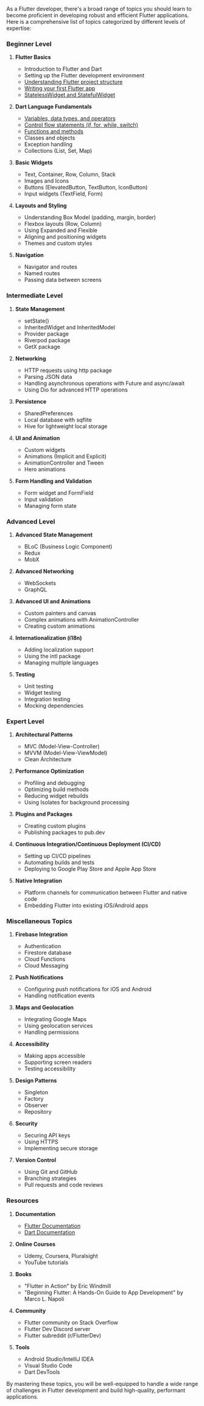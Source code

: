 As a Flutter developer, there's a broad range of topics you should learn to become proficient in developing robust and efficient Flutter applications. Here is a comprehensive list of topics categorized by different levels of expertise:

### Beginner Level

1. **Flutter Basics**
   - Introduction to Flutter and Dart
   - Setting up the Flutter development environment
   - <a href="https://github.com/prashantpag26/Structure-of-Flutter-Project" target="_blank">Understanding Flutter project structure</a>
   - <a href="https://github.com/prashantpag26/Writing-your-first-Flutter-app" target="_blank">Writing your first Flutter app</a>
   - <a href="https://github.com/prashantpag26/StatelessWidget-and-StatefulWidget" target="_blank">StatelessWidget and StatefulWidget</a>

2. **Dart Language Fundamentals**
   - <a href="https://github.com/prashantpag26/Dart-Variables-data-types-and-operators" target="_blank">Variables, data types, and operators</a>
   - <a href="https://github.com/prashantpag26/Control-flow-statements-if-for-while-switch" target="_blank">Control flow statements (if, for, while, switch)</a>
   - <a href="https://github.com/prashantpag26/Functions-and-methods" taget="_blank">Functions and methods</a>
   - Classes and objects
   - Exception handling
   - Collections (List, Set, Map)

3. **Basic Widgets**
   - Text, Container, Row, Column, Stack
   - Images and Icons
   - Buttons (ElevatedButton, TextButton, IconButton)
   - Input widgets (TextField, Form)

4. **Layouts and Styling**
   - Understanding Box Model (padding, margin, border)
   - Flexbox layouts (Row, Column)
   - Using Expanded and Flexible
   - Aligning and positioning widgets
   - Themes and custom styles

5. **Navigation**
   - Navigator and routes
   - Named routes
   - Passing data between screens

### Intermediate Level

1. **State Management**
   - setState()
   - InheritedWidget and InheritedModel
   - Provider package
   - Riverpod package
   - GetX package

2. **Networking**
   - HTTP requests using http package
   - Parsing JSON data
   - Handling asynchronous operations with Future and async/await
   - Using Dio for advanced HTTP operations

3. **Persistence**
   - SharedPreferences
   - Local database with sqflite
   - Hive for lightweight local storage

4. **UI and Animation**
   - Custom widgets
   - Animations (Implicit and Explicit)
   - AnimationController and Tween
   - Hero animations

5. **Form Handling and Validation**
   - Form widget and FormField
   - Input validation
   - Managing form state

### Advanced Level

1. **Advanced State Management**
   - BLoC (Business Logic Component)
   - Redux
   - MobX

2. **Advanced Networking**
   - WebSockets
   - GraphQL

3. **Advanced UI and Animations**
   - Custom painters and canvas
   - Complex animations with AnimationController
   - Creating custom animations

4. **Internationalization (i18n)**
   - Adding localization support
   - Using the intl package
   - Managing multiple languages

5. **Testing**
   - Unit testing
   - Widget testing
   - Integration testing
   - Mocking dependencies

### Expert Level

1. **Architectural Patterns**
   - MVC (Model-View-Controller)
   - MVVM (Model-View-ViewModel)
   - Clean Architecture

2. **Performance Optimization**
   - Profiling and debugging
   - Optimizing build methods
   - Reducing widget rebuilds
   - Using Isolates for background processing

3. **Plugins and Packages**
   - Creating custom plugins
   - Publishing packages to pub.dev

4. **Continuous Integration/Continuous Deployment (CI/CD)**
   - Setting up CI/CD pipelines
   - Automating builds and tests
   - Deploying to Google Play Store and Apple App Store

5. **Native Integration**
   - Platform channels for communication between Flutter and native code
   - Embedding Flutter into existing iOS/Android apps

### Miscellaneous Topics

1. **Firebase Integration**
   - Authentication
   - Firestore database
   - Cloud Functions
   - Cloud Messaging

2. **Push Notifications**
   - Configuring push notifications for iOS and Android
   - Handling notification events

3. **Maps and Geolocation**
   - Integrating Google Maps
   - Using geolocation services
   - Handling permissions

4. **Accessibility**
   - Making apps accessible
   - Supporting screen readers
   - Testing accessibility

5. **Design Patterns**
   - Singleton
   - Factory
   - Observer
   - Repository

6. **Security**
   - Securing API keys
   - Using HTTPS
   - Implementing secure storage

7. **Version Control**
   - Using Git and GitHub
   - Branching strategies
   - Pull requests and code reviews

### Resources

1. **Documentation**
   - [Flutter Documentation](https://flutter.dev/docs)
   - [Dart Documentation](https://dart.dev/guides)

2. **Online Courses**
   - Udemy, Coursera, Pluralsight
   - YouTube tutorials

3. **Books**
   - "Flutter in Action" by Eric Windmill
   - "Beginning Flutter: A Hands-On Guide to App Development" by Marco L. Napoli

4. **Community**
   - Flutter community on Stack Overflow
   - Flutter Dev Discord server
   - Flutter subreddit (r/FlutterDev)

5. **Tools**
   - Android Studio/IntelliJ IDEA
   - Visual Studio Code
   - Dart DevTools

By mastering these topics, you will be well-equipped to handle a wide range of challenges in Flutter development and build high-quality, performant applications.
